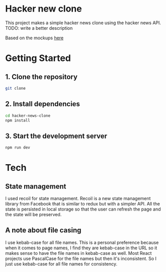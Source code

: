 # Hacker new clone

This project makes a simple hacker news clone using the hacker news API.
TODO: write a better description

Based on the mockups [here](https://www.figma.com/design/kVnHapDXCwUZrFqXx1yED2/front-end-assignment?node-id=0-1)

# Getting Started

## 1. Clone the repository

```bash
git clone
```

## 2. Install dependencies

```bash
cd hacker-news-clone
npm install
```

## 3. Start the development server

```bash
npm run dev
```

# Tech

## State management

I used recoil for state management. Recoil is a new state management library
from Facebook that is similar to redux but with a simpler API. All the state 
is persisted in local storage so that the user can refresh the page and the
state will be preserved.

## A note about file casing

I use kebab-case for all file names. This is a personal preference because when
it comes to page names, I find they are kebab-case in the URL so it makes sense
to have the file names in kebab-case as well. Most React projects use PascalCase
for the file names but then it's inconsistent. So I just use kebab-case for all
file names for consistency.